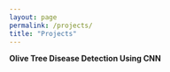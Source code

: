 ```yaml
---
layout: page
permalink: /projects/
title: "Projects"
---
```


**Olive Tree Disease Detection Using CNN**
